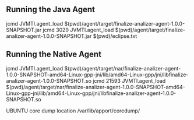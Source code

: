 

Running the Java Agent
----------------------

jcmd <pid> JVMTI.agent_load $(pwd)/agent/target/finalize-analizer-agent-1.0.0-SNAPSHOT.jar <path>
jcmd 3029 JVMTI.agent_load $(pwd)/agent/target/finalize-analizer-agent-1.0.0-SNAPSHOT.jar $(pwd)/eclipse.txt


Running the Native Agent
------------------------

jcmd <pid> JVMTI.agent_load $(pwd)/agent/target/nar/finalize-analizer-agent-1.0.0-SNAPSHOT-amd64-Linux-gpp-jni/lib/amd64-Linux-gpp/jni/libfinalize-analizer-agent-1.0.0-SNAPSHOT.so
jcmd 21593 JVMTI.agent_load $(pwd)/agent/target/nar/finalize-analizer-agent-1.0.0-SNAPSHOT-amd64-Linux-gpp-jni/lib/amd64-Linux-gpp/jni/libfinalize-analizer-agent-1.0.0-SNAPSHOT.so

UBUNTU core dump location /var/lib/apport/coredump/
